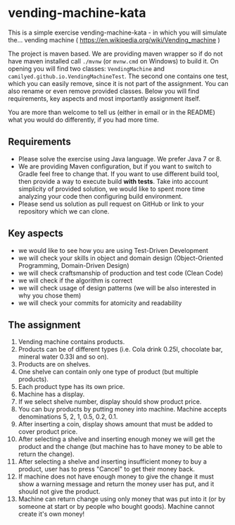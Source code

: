 vending-machine-kata
====================

This is a simple exercise vending-machine-kata - in which you will simulate the...
vending machine ( https://en.wikipedia.org/wiki/Vending_machine )

The project is maven based. We are providing maven wrapper so if do not have maven installed call `./mvnw` (or `mvnw.cmd` on Windows) to 
build it.
On opening you will find two classes: 
`VendingMachine` and `camilyed.github.io.VendingMachineTest`.
The second one contains one test, which you can easily remove, since it is not part of the assignment.
You can also rename or even remove provided classes.
Below you will find requirements, key aspects and most importantly assignment itself.

You are more than welcome to tell us (either in email or in the README) what you would do differently, if you had more time.


Requirements
---------

* Please solve the exercise using Java language. We prefer Java 7 or 8.
* We are providing Maven configuration, but if you want to switch to Gradle feel free to change that.
If you want to use different build tool, then provide a way to execute build **with tests**.
Take into account simplicity of provided solution, we would like to spent more time analyzing your code then configuring build environment.
* Please send us solution as pull request on GitHub or link to your repository which we can clone.

Key aspects
----------------

* we would like to see how you are using Test-Driven Development
* we will check your skills in object and domain design (Object-Oriented Programming, Domain-Driven Design)
* we will check craftsmanship of production and test code (Clean Code)
* we will check if the algorithm is correct
* we will check usage of design patterns (we will be also interested in why you chose them)
* we will check your commits for atomicity and readability

The assignment
------------

1. Vending machine contains products.
2. Products can be of different types (i.e. Cola drink 0.25l, chocolate bar, mineral water 0.33l and so on).
3. Products are on shelves.
4. One shelve can contain only one type of product (but multiple products).
5. Each product type has its own price.
6. Machine has a display.
7. If we select shelve number, display should show product price.
8. You can buy products by putting money into machine. Machine accepts denominations 5, 2, 1, 0.5, 0.2, 0.1.
9. After inserting a coin, display shows amount that must be added to cover product price.
10. After selecting a shelve and inserting enough money we will get the product and the change (but machine has to have money to be able to return the change).
11. After selecting a shelve and inserting insufficient money to buy a product, user has to press "Cancel" to get their money back.
12. If machine does not have enough money to give the change it must show a warning message and return the money user has put, and it should not give the product.
13. Machine can return change using only money that was put into it (or by someone at start or by people who bought goods). Machine cannot create it's own money!

